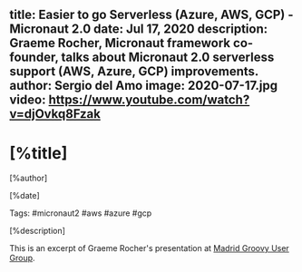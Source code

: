 title: Easier to go Serverless (Azure, AWS, GCP) - Micronaut 2.0
date: Jul 17, 2020
description: Graeme Rocher, Micronaut framework co-founder, talks about Micronaut 2.0 serverless support (AWS, Azure, GCP) improvements. 
author: Sergio del Amo
image: 2020-07-17.jpg
video: https://www.youtube.com/watch?v=djOvkq8Fzak
---

# [%title]

[%author]

[%date] 

Tags: #micronaut2 #aws #azure #gcp

[%description]

This is an excerpt of Graeme Rocher's presentation at [Madrid Groovy User Group](https://www.madridgug.com/2020/07/micronaut-2.html).
